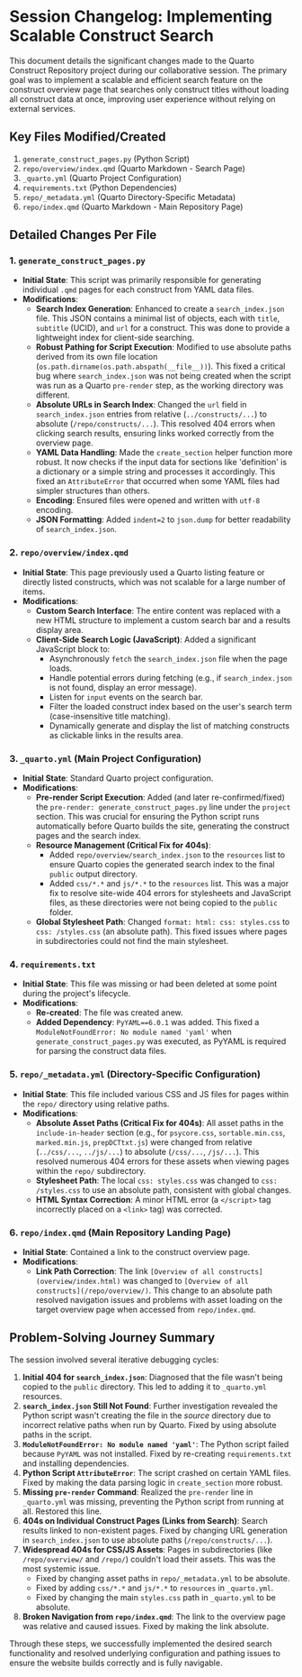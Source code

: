 # Session Changelog: Implementing Scalable Construct Search

This document details the significant changes made to the Quarto Construct Repository project during our collaborative session. The primary goal was to implement a scalable and efficient search feature on the construct overview page that searches only construct titles without loading all construct data at once, improving user experience without relying on external services.

## Key Files Modified/Created

1.  `generate_construct_pages.py` (Python Script)
2.  `repo/overview/index.qmd` (Quarto Markdown - Search Page)
3.  `_quarto.yml` (Quarto Project Configuration)
4.  `requirements.txt` (Python Dependencies)
5.  `repo/_metadata.yml` (Quarto Directory-Specific Metadata)
6.  `repo/index.qmd` (Quarto Markdown - Main Repository Page)

## Detailed Changes Per File

### 1. `generate_construct_pages.py`

*   **Initial State**: This script was primarily responsible for generating individual `.qmd` pages for each construct from YAML data files.
*   **Modifications**:
    *   **Search Index Generation**: Enhanced to create a `search_index.json` file. This JSON contains a minimal list of objects, each with `title`, `subtitle` (UCID), and `url` for a construct. This was done to provide a lightweight index for client-side searching.
    *   **Robust Pathing for Script Execution**: Modified to use absolute paths derived from its own file location (`os.path.dirname(os.path.abspath(__file__))`). This fixed a critical bug where `search_index.json` was not being created when the script was run as a Quarto `pre-render` step, as the working directory was different.
    *   **Absolute URLs in Search Index**: Changed the `url` field in `search_index.json` entries from relative (`../constructs/...`) to absolute (`/repo/constructs/...`). This resolved 404 errors when clicking search results, ensuring links worked correctly from the overview page.
    *   **YAML Data Handling**: Made the `create_section` helper function more robust. It now checks if the input data for sections like 'definition' is a dictionary or a simple string and processes it accordingly. This fixed an `AttributeError` that occurred when some YAML files had simpler structures than others.
    *   **Encoding**: Ensured files were opened and written with `utf-8` encoding.
    *   **JSON Formatting**: Added `indent=2` to `json.dump` for better readability of `search_index.json`.

### 2. `repo/overview/index.qmd`

*   **Initial State**: This page previously used a Quarto listing feature or directly listed constructs, which was not scalable for a large number of items.
*   **Modifications**:
    *   **Custom Search Interface**: The entire content was replaced with a new HTML structure to implement a custom search bar and a results display area.
    *   **Client-Side Search Logic (JavaScript)**: Added a significant JavaScript block to:
        *   Asynchronously `fetch` the `search_index.json` file when the page loads.
        *   Handle potential errors during fetching (e.g., if `search_index.json` is not found, display an error message).
        *   Listen for `input` events on the search bar.
        *   Filter the loaded construct index based on the user's search term (case-insensitive title matching).
        *   Dynamically generate and display the list of matching constructs as clickable links in the results area.

### 3. `_quarto.yml` (Main Project Configuration)

*   **Initial State**: Standard Quarto project configuration.
*   **Modifications**:
    *   **Pre-render Script Execution**: Added (and later re-confirmed/fixed) the `pre-render: generate_construct_pages.py` line under the `project` section. This was crucial for ensuring the Python script runs automatically before Quarto builds the site, generating the construct pages and the search index.
    *   **Resource Management (Critical Fix for 404s)**:
        *   Added `repo/overview/search_index.json` to the `resources` list to ensure Quarto copies the generated search index to the final `public` output directory.
        *   Added `css/*.*` and `js/*.*` to the `resources` list. This was a major fix to resolve site-wide 404 errors for stylesheets and JavaScript files, as these directories were not being copied to the `public` folder.
    *   **Global Stylesheet Path**: Changed `format: html: css: styles.css` to `css: /styles.css` (an absolute path). This fixed issues where pages in subdirectories could not find the main stylesheet.

### 4. `requirements.txt`

*   **Initial State**: This file was missing or had been deleted at some point during the project's lifecycle.
*   **Modifications**:
    *   **Re-created**: The file was created anew.
    *   **Added Dependency**: `PyYAML==6.0.1` was added. This fixed a `ModuleNotFoundError: No module named 'yaml'` when `generate_construct_pages.py` was executed, as PyYAML is required for parsing the construct data files.

### 5. `repo/_metadata.yml` (Directory-Specific Configuration)

*   **Initial State**: This file included various CSS and JS files for pages within the `repo/` directory using relative paths.
*   **Modifications**:
    *   **Absolute Asset Paths (Critical Fix for 404s)**: All asset paths in the `include-in-header` section (e.g., for `psycore.css`, `sortable.min.css`, `marked.min.js`, `prepDCTtxt.js`) were changed from relative (`../css/...`, `../js/...`) to absolute (`/css/...`, `/js/...`). This resolved numerous 404 errors for these assets when viewing pages within the `repo/` subdirectory.
    *   **Stylesheet Path**: The local `css: styles.css` was changed to `css: /styles.css` to use an absolute path, consistent with global changes.
    *   **HTML Syntax Correction**: A minor HTML error (a `</script>` tag incorrectly placed on a `<link>` tag) was corrected.

### 6. `repo/index.qmd` (Main Repository Landing Page)

*   **Initial State**: Contained a link to the construct overview page.
*   **Modifications**:
    *   **Link Path Correction**: The link `[Overview of all constructs](overview/index.html)` was changed to `[Overview of all constructs](/repo/overview/)`. This change to an absolute path resolved navigation issues and problems with asset loading on the target overview page when accessed from `repo/index.qmd`.

## Problem-Solving Journey Summary

The session involved several iterative debugging cycles:

1.  **Initial 404 for `search_index.json`**: Diagnosed that the file wasn't being copied to the `public` directory. This led to adding it to `_quarto.yml` resources.
2.  **`search_index.json` Still Not Found**: Further investigation revealed the Python script wasn't creating the file in the *source* directory due to incorrect relative paths when run by Quarto. Fixed by using absolute paths in the script.
3.  **`ModuleNotFoundError: No module named 'yaml'`**: The Python script failed because `PyYAML` was not installed. Fixed by re-creating `requirements.txt` and installing dependencies.
4.  **Python Script `AttributeError`**: The script crashed on certain YAML files. Fixed by making the data parsing logic in `create_section` more robust.
5.  **Missing `pre-render` Command**: Realized the `pre-render` line in `_quarto.yml` was missing, preventing the Python script from running at all. Restored this line.
6.  **404s on Individual Construct Pages (Links from Search)**: Search results linked to non-existent pages. Fixed by changing URL generation in `search_index.json` to use absolute paths (`/repo/constructs/...`).
7.  **Widespread 404s for CSS/JS Assets**: Pages in subdirectories (like `/repo/overview/` and `/repo/`) couldn't load their assets. This was the most systemic issue.
    *   Fixed by changing asset paths in `repo/_metadata.yml` to be absolute.
    *   Fixed by adding `css/*.*` and `js/*.*` to `resources` in `_quarto.yml`.
    *   Fixed by changing the main `styles.css` path in `_quarto.yml` to be absolute.
8.  **Broken Navigation from `repo/index.qmd`**: The link to the overview page was relative and caused issues. Fixed by making the link absolute.

Through these steps, we successfully implemented the desired search functionality and resolved underlying configuration and pathing issues to ensure the website builds correctly and is fully navigable.
